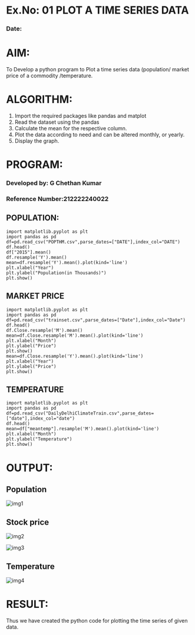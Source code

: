# Ex.No: 01 PLOT A TIME SERIES DATA
###  Date: 

# AIM:
To Develop a python program to Plot a time series data (population/ market price of a commodity
/temperature.

# ALGORITHM:
1. Import the required packages like pandas and matplot
2. Read the dataset using the pandas
3. Calculate the mean for the respective column.
4. Plot the data according to need and can be altered monthly, or yearly.
5. Display the graph.
# PROGRAM:

### Developed by: G Chethan Kumar
### Reference Number:212222240022

## POPULATION:
```
import matplotlib.pyplot as plt
import pandas as pd
df=pd.read_csv("POPTHM.csv",parse_dates=["DATE"],index_col="DATE")
df.head()
df["2015"].mean()
df.resample('Y').mean()
mean=df.resample('Y').mean().plot(kind='line')
plt.xlabel("Year")
plt.ylabel("Population(in Thousands)")
plt.show()
```
## MARKET PRICE
```
import matplotlib.pyplot as plt
import pandas as pd
df=pd.read_csv("trainset.csv",parse_dates=["Date"],index_col="Date")
df.head()
df.Close.resample('M').mean()
mean=df.Close.resample('M').mean().plot(kind='line')
plt.xlabel("Month")
plt.ylabel("Price")
plt.show()
mean=df.Close.resample('Y').mean().plot(kind='line')
plt.xlabel("Year")
plt.ylabel("Price")
plt.show()
```
## TEMPERATURE
```
import matplotlib.pyplot as plt
import pandas as pd
df=pd.read_csv("DailyDelhiClimateTrain.csv",parse_dates=["date"],index_col="date")
df.head()
mean=df["meantemp"].resample('M').mean().plot(kind='line')
plt.xlabel("Month")
plt.ylabel("Temperature")
plt.show()
```


# OUTPUT:
## Population
![img1](https://github.com/user-attachments/assets/c3eef254-5ce2-423a-ac16-bfad3a478697)

## Stock price
![img2](https://github.com/user-attachments/assets/a5e09bca-fd5d-42ff-b518-0af63856cac0)

![img3](https://github.com/user-attachments/assets/bd9afc72-a0d7-48c7-8e3c-f96e317643b9)
## Temperature

![img4](https://github.com/user-attachments/assets/2325ec8c-9e90-4b32-a466-6e3767d00348)

# RESULT:
Thus we have created the python code for plotting the time series of given data.
